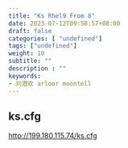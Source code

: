 ```yaml
---
title: "Ks Rhel9 From 8"
date: 2023-07-12T09:58:57+08:00
draft: false
categories: [ "undefined"]
tags: ["undefined"]
weight: 10
subtitle: ""
description : ""
keywords:
- 刘港欢 arloor moontell
---
```


## ks.cfg

http://199.180.115.74/ks.cfg